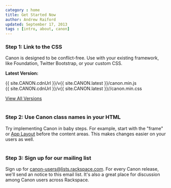```yaml
---
category : home
title: Get Started Now
author: Andrew Raiford
updated: September 17, 2013
tags : [intro, about, canon]
---
```


### Step 1: Link to the CSS

Canon is designed to be conflict-free. Use with your existing framework, like Foundation, Twitter Bootstrap, or your custom CSS.

**Latest Version:**
<div class="box-border rounded">
  <span class="grey">{{ site.CANON.cdnUrl }}</span>/v{{ site.CANON.latest }}/canon.min.js
</div>
<div class="box-border rounded">
  <span class="grey">{{ site.CANON.cdnUrl }}</span>/v{{ site.CANON.latest }}//canon.min.css
</div>

[View All Versions](/{{site.CANON.versions[0]}}/get-started/#versioning)
<br><br>
### Step 2: Use Canon class names in your HTML

Try implementing Canon in baby steps. For example, start with the "frame" or [App Layout](/{{site.CANON.versions[0]}}/app-layout/) before the content areas. This makes changes easier on your users as well.
<br><br>
### Step 3: Sign up for our mailing list

Sign up for <a href="https://lists.rackspace.com/sympa/info/canon-users">canon-users@lists.rackspace.com</a>. For every Canon release,
we'll send an notice to this email list. It's also a great place for discussion among Canon users across Rackspace.
